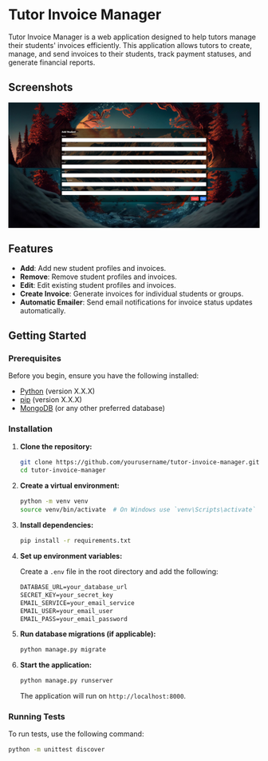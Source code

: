 # Tutor Invoice Manager

Tutor Invoice Manager is a web application designed to help tutors manage their students' invoices efficiently. This application allows tutors to create, manage, and send invoices to their students, track payment statuses, and generate financial reports.

## Screenshots

<div id="slideshow">
    <img src="static/screenshots/landing_page.JPG" class="slide" style="display: none;">    
    <img src="static/screenshots/add_student.JPG" class="slide" style="display: block;">
    <img src="static/screenshots/invoice_inspector.JPG" class="slide" style="display: none;">
</div>

## Features

- **Add**: Add new student profiles and invoices.
- **Remove**: Remove student profiles and invoices.
- **Edit**: Edit existing student profiles and invoices.
- **Create Invoice**: Generate invoices for individual students or groups.
- **Automatic Emailer**: Send email notifications for invoice status updates automatically.

## Getting Started

### Prerequisites

Before you begin, ensure you have the following installed:

- [Python](https://www.python.org/downloads/) (version X.X.X)
- [pip](https://pip.pypa.io/en/stable/installation/) (version X.X.X)
- [MongoDB](https://www.mongodb.com/) (or any other preferred database)

### Installation

1. **Clone the repository:**

    ```bash
    git clone https://github.com/yourusername/tutor-invoice-manager.git
    cd tutor-invoice-manager
    ```

2. **Create a virtual environment:**

    ```bash
    python -m venv venv
    source venv/bin/activate  # On Windows use `venv\Scripts\activate`
    ```

3. **Install dependencies:**

    ```bash
    pip install -r requirements.txt
    ```

4. **Set up environment variables:**

    Create a `.env` file in the root directory and add the following:

    ```env
    DATABASE_URL=your_database_url
    SECRET_KEY=your_secret_key
    EMAIL_SERVICE=your_email_service
    EMAIL_USER=your_email_user
    EMAIL_PASS=your_email_password
    ```

5. **Run database migrations (if applicable):**

    ```bash
    python manage.py migrate
    ```

6. **Start the application:**

    ```bash
    python manage.py runserver
    ```

    The application will run on `http://localhost:8000`.

### Running Tests

To run tests, use the following command:

```bash
python -m unittest discover

